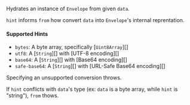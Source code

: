 Hydrates an instance of `Envelope` from given `data`.

`hint` informs `from` how convert `data` into `Envelope`'s internal reprentation.

#### Supported Hints
- `bytes`: A byte array, specifically [`Uint8Array`][]
- `utf8`: A [`String`][] with [UTF-8 encoding][]
- `base64`: A [`String`][] with [Base64 encoding][]
- `safe-base64`: A [`String`][] with [URL-Safe Base64 encoding][]

Specifying an unsupported conversion throws.

If `hint` conflicts with `data`'s type (ex: `data` is a byte array, while `hint` is "string"), `from` thows.
